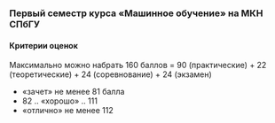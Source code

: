### Первый семестр курса «Машинное обучение» на МКН СПбГУ

#### Критерии оценок

Максимально можно набрать 160 баллов = 90 (практические) + 22 (теоретические) + 24 (соревнование) + 24 (экзамен)

 * «зачет» не менее 81 балла
 * 82 .. «хорошо» .. 111
 * «отлично» не менее 112
